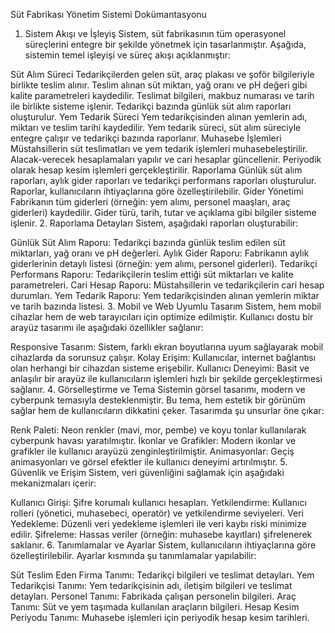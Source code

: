 Süt Fabrikası Yönetim Sistemi Dokümantasyonu
1. Sistem Akışı ve İşleyiş
Sistem, süt fabrikasının tüm operasyonel süreçlerini entegre bir şekilde yönetmek için tasarlanmıştır. Aşağıda, sistemin temel işleyişi ve süreç akışı açıklanmıştır:

Süt Alım Süreci
Tedarikçilerden gelen süt, araç plakası ve şoför bilgileriyle birlikte teslim alınır.
Teslim alınan süt miktarı, yağ oranı ve pH değeri gibi kalite parametreleri kaydedilir.
Teslimat bilgileri, makbuz numarası ve tarih ile birlikte sisteme işlenir.
Tedarikçi bazında günlük süt alım raporları oluşturulur.
Yem Tedarik Süreci
Yem tedarikçisinden alınan yemlerin adı, miktarı ve teslim tarihi kaydedilir.
Yem tedarik süreci, süt alım süreciyle entegre çalışır ve tedarikçi bazında raporlanır.
Muhasebe İşlemleri
Müstahsillerin süt teslimatları ve yem tedarik işlemleri muhasebeleştirilir.
Alacak-verecek hesaplamaları yapılır ve cari hesaplar güncellenir.
Periyodik olarak hesap kesim işlemleri gerçekleştirilir.
Raporlama
Günlük süt alım raporları, aylık gider raporları ve tedarikçi performans raporları oluşturulur.
Raporlar, kullanıcıların ihtiyaçlarına göre özelleştirilebilir.
Gider Yönetimi
Fabrikanın tüm giderleri (örneğin: yem alımı, personel maaşları, araç giderleri) kaydedilir.
Gider türü, tarih, tutar ve açıklama gibi bilgiler sisteme işlenir.
2. Raporlama Detayları
Sistem, aşağıdaki raporları oluşturabilir:

Günlük Süt Alım Raporu: Tedarikçi bazında günlük teslim edilen süt miktarları, yağ oranı ve pH değerleri.
Aylık Gider Raporu: Fabrikanın aylık giderlerinin detaylı listesi (örneğin: yem alımı, personel giderleri).
Tedarikçi Performans Raporu: Tedarikçilerin teslim ettiği süt miktarları ve kalite parametreleri.
Cari Hesap Raporu: Müstahsillerin ve tedarikçilerin cari hesap durumları.
Yem Tedarik Raporu: Yem tedarikçisinden alınan yemlerin miktar ve tarih bazında listesi.
3. Mobil ve Web Uyumlu Tasarım
Sistem, hem mobil cihazlar hem de web tarayıcıları için optimize edilmiştir. Kullanıcı dostu bir arayüz tasarımı ile aşağıdaki özellikler sağlanır:

Responsive Tasarım: Sistem, farklı ekran boyutlarına uyum sağlayarak mobil cihazlarda da sorunsuz çalışır.
Kolay Erişim: Kullanıcılar, internet bağlantısı olan herhangi bir cihazdan sisteme erişebilir.
Kullanıcı Deneyimi: Basit ve anlaşılır bir arayüz ile kullanıcıların işlemleri hızlı bir şekilde gerçekleştirmesi sağlanır.
4. Görselleştirme ve Tema
Sistemin görsel tasarımı, modern ve cyberpunk temasıyla desteklenmiştir. Bu tema, hem estetik bir görünüm sağlar hem de kullanıcıların dikkatini çeker. Tasarımda şu unsurlar öne çıkar:

Renk Paleti: Neon renkler (mavi, mor, pembe) ve koyu tonlar kullanılarak cyberpunk havası yaratılmıştır.
İkonlar ve Grafikler: Modern ikonlar ve grafikler ile kullanıcı arayüzü zenginleştirilmiştir.
Animasyonlar: Geçiş animasyonları ve görsel efektler ile kullanıcı deneyimi artırılmıştır.
5. Güvenlik ve Erişim
Sistem, veri güvenliğini sağlamak için aşağıdaki mekanizmaları içerir:

Kullanıcı Girişi: Şifre korumalı kullanıcı hesapları.
Yetkilendirme: Kullanıcı rolleri (yönetici, muhasebeci, operatör) ve yetkilendirme seviyeleri.
Veri Yedekleme: Düzenli veri yedekleme işlemleri ile veri kaybı riski minimize edilir.
Şifreleme: Hassas veriler (örneğin: muhasebe kayıtları) şifrelenerek saklanır.
6. Tanımlamalar ve Ayarlar
Sistem, kullanıcıların ihtiyaçlarına göre özelleştirilebilir. Ayarlar kısmında şu tanımlamalar yapılabilir:

Süt Teslim Eden Firma Tanımı: Tedarikçi bilgileri ve teslimat detayları.
Yem Tedarikçisi Tanımı: Yem tedarikçisinin adı, iletişim bilgileri ve teslimat detayları.
Personel Tanımı: Fabrikada çalışan personelin bilgileri.
Araç Tanımı: Süt ve yem taşımada kullanılan araçların bilgileri.
Hesap Kesim Periyodu Tanımı: Muhasebe işlemleri için periyodik hesap kesim tarihleri.